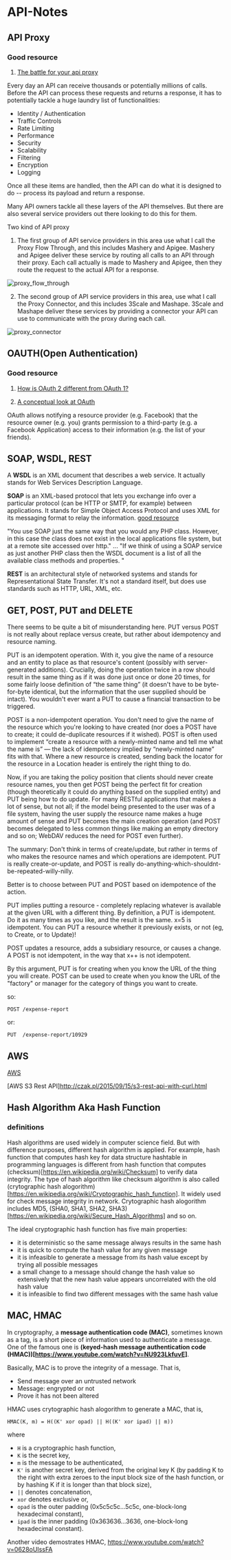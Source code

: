 # API-Notes

## API Proxy

### Good resource

1. [The battle for your api proxy](http://blog.apievangelist.com/2011/06/11/the-battle-for-your-api-proxy/)

Every day an API can receive thousands or potentially millions of calls. Before the API can process these requests and returns a response, it has to potentially tackle a huge laundry list of functionalities:

- Identity / Authentication
- Traffic Controls
- Rate Limiting
- Performance
- Security
- Scalability
- Filtering
- Encryption
- Logging

Once all these items are handled, then the API can do what it is designed to do -- process its payload and return a response.

Many API owners tackle all these layers of the API themselves. But there are also several service providers out there looking to do this for them.

Two kind of API proxy

1. The first group of API service providers in this area use what I call the Proxy Flow Through, and this includes Mashery and Apigee. Mashery and Apigee deliver these service by routing all calls to an API through their proxy. Each call actually is made to Mashery and Apigee, then they route the request to the actual API for a response.

![proxy_flow_through](https://github.com/dongliang3571/API-Proxy-Notes/blob/master/screenshots/proxy_flow_through.png?raw=true "proxy_flow_through")

2. The second group of API service providers in this area, use what I call the Proxy Connector, and this includes 3Scale and Mashape. 3Scale and Mashape deliver these services by providing a connector your API can use to communicate with the proxy during each call.

![proxy_connector](https://github.com/dongliang3571/API-Proxy-Notes/blob/master/screenshots/proxy_connector.png?raw=true "proxy_connector")

## OAUTH(Open Authentication)

### Good resource

1. [How is OAuth 2 different from OAuth 1?](http://stackoverflow.com/questions/4113934/how-is-oauth-2-different-from-oauth-1)

2. [A conceptual look at OAuth](https://courses.codepath.com/course_videos/ios_university/youtu/tFYrq3d54Dc?title=A+Conceptual+Look+at+OAuth)

OAuth allows notifying a resource provider (e.g. Facebook) that the resource owner (e.g. you) grants permission to a third-party (e.g. a Facebook Application) access to their information (e.g. the list of your friends).

## SOAP, WSDL, REST

A **WSDL** is an XML document that describes a web service. It actually stands for Web Services Description Language.

**SOAP** is an XML-based protocol that lets you exchange info over a particular protocol (can be HTTP or SMTP, for example) between applications. It stands for Simple Object Access Protocol and uses XML for its messaging format to relay the information. [good resource](http://www.doublehops.com/2009/07/07/quick-tutorial-on-getting-started-with-soap-in-php/comment-page-1/)

  "You use SOAP just the same way that you would any PHP class. However, in this case the class does not exist in the local applications file system, but at a remote site accessed over http." ... "If we think of using a SOAP service as just another PHP class then the WSDL document is a list of all the available class methods and properties. "

**REST** is an architectural style of networked systems and stands for Representational State Transfer. It's not a standard itself, but does use standards such as HTTP, URL, XML, etc.

## GET, POST, PUT and DELETE

There seems to be quite a bit of misunderstanding here. PUT versus POST is not really about replace versus create, but rather about idempotency and resource naming.

PUT is an idempotent operation. With it, you give the name of a resource and an entity to place as that resource's content (possibly with server-generated additions). Crucially, doing the operation twice in a row should result in the same thing as if it was done just once or done 20 times, for some fairly loose definition of “the same thing” (it doesn't have to be byte-for-byte identical, but the information that the user supplied should be intact). You wouldn't ever want a PUT to cause a financial transaction to be triggered.

POST is a non-idempotent operation. You don't need to give the name of the resource which you're looking to have created (nor does a POST have to create; it could de-duplicate resources if it wished). POST is often used to implement “create a resource with a newly-minted name and tell me what the name is” — the lack of idempotency implied by “newly-minted name” fits with that. Where a new resource is created, sending back the locator for the resource in a Location header is entirely the right thing to do.

Now, if you are taking the policy position that clients should never create resource names, you then get POST being the perfect fit for creation (though theoretically it could do anything based on the supplied entity) and PUT being how to do update. For many RESTful applications that makes a lot of sense, but not all; if the model being presented to the user was of a file system, having the user supply the resource name makes a huge amount of sense and PUT becomes the main creation operation (and POST becomes delegated to less common things like making an empty directory and so on; WebDAV reduces the need for POST even further).

The summary: Don't think in terms of create/update, but rather in terms of who makes the resource names and which operations are idempotent. PUT is really create-or-update, and POST is really do-anything-which-shouldnt-be-repeated-willy-nilly.

Better is to choose between PUT and POST based on idempotence of the action.

PUT implies putting a resource - completely replacing whatever is available at the given URL with a different thing. By definition, a PUT is idempotent. Do it as many times as you like, and the result is the same. x=5 is idempotent. You can PUT a resource whether it previously exists, or not (eg, to Create, or to Update)!

POST updates a resource, adds a subsidiary resource, or causes a change. A POST is not idempotent, in the way that x++ is not idempotent.

By this argument, PUT is for creating when you know the URL of the thing you will create. POST can be used to create when you know the URL of the "factory" or manager for the category of things you want to create.

so:

`POST /expense-report`

or:

`PUT  /expense-report/10929`

## AWS

[AWS](https://www.youtube.com/watch?v=X0wU-HTjv0g)

[AWS S3 Rest API]http://czak.pl/2015/09/15/s3-rest-api-with-curl.html

## Hash Algorithm Aka Hash Function

### definitions

Hash algorithms are used widely in computer science field. But with difference purposes, different hash algorithm is applied. For example, 
hash function that computes hash key for data structure hashtable in programming languages is different from hash function that computes (checksum)[https://en.wikipedia.org/wiki/Checksum] to verify data integrity. The type of hash algorithm like checksum algorithm is also called (crytographic hash alogorithm)[https://en.wikipedia.org/wiki/Cryptographic_hash_function]. It widely used for check message integrity in network. Crytographic hash alogorithm includes MD5, (SHA0, SHA1, SHA2, SHA3)[https://en.wikipedia.org/wiki/Secure_Hash_Algorithms] and so on. 

The ideal cryptographic hash function has five main properties:

- it is deterministic so the same message always results in the same hash
- it is quick to compute the hash value for any given message
- it is infeasible to generate a message from its hash value except by trying all possible messages
- a small change to a message should change the hash value so extensively that the new hash value appears uncorrelated with the old hash value
- it is infeasible to find two different messages with the same hash value

## MAC, HMAC

In cryptography, a **message authentication code (MAC)**, sometimes known as a tag, is a short piece of information used to authenticate a message. One of the famous one is **(keyed-hash message authentication code (HMAC))[https://www.youtube.com/watch?v=NU923LkfuvE]**.

Basically, MAC is to prove the integrity of a message. That is,

- Send message over an untrusted network
- Message: engrypted or not
- Prove it has not been altered

HMAC uses crytographic hash alogorithm to generate a MAC, that is,

`HMAC(K, m) = H((K' xor opad) || H((K' xor ipad) || m))`

where

- `H` is a cryptographic hash function,
- `K` is the secret key,
- `m` is the message to be authenticated,
- `K'` is another secret key, derived from the original key K (by padding K to the right with extra zeroes to the input block size of the hash function, or by hashing K if it is longer than that block size),
- `||` denotes concatenation,
- `xor` denotes exclusive or,
- `opad` is the outer padding (0x5c5c5c…5c5c, one-block-long hexadecimal constant),
- `ipad` is the inner padding (0x363636…3636, one-block-long hexadecimal constant).

Another video demostrates HMAC, https://www.youtube.com/watch?v=0628oUIssFA
